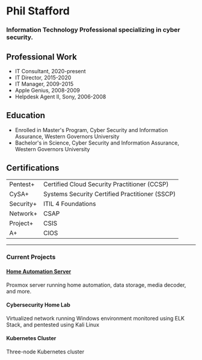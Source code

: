 # Phil Stafford
### Information Technology Professional specializing in cyber security.

## Professional Work

- IT Consultant, 2020-present
- IT Director, 2015-2020
- IT Manager, 2009-2015
- Apple Genius, 2008-2009
- Helpdesk Agent II, Sony, 2006-2008

## Education

- Enrolled in Master's Program, Cyber Security and Information Assurance, Western Governors University
- Bachelor's in Science, Cyber Security and Information Assurance, Western Governors University

 ## Certifications
|         |        |
| --- | ---|
| Pentest+              | Certified Cloud Security Practitioner (CCSP)      |
| CySA+                 | Systems Security Certified Practitioner (SSCP)       |
| Security+             | ITIL 4 Foundations |
| Network+              | CSAP
| Project+              | CSIS
| A+                    | CIOS
---

### Current Projects

#### [Home Automation Server](/infosec-projects/Home-Automation.md)
Proxmox server running home automation, data storage, media decoder, and more.


#### Cybersecurity Home Lab
Virtualized network running Windows environment monitored using ELK Stack, and pentested using Kali Linux


#### Kubernetes Cluster
Three-node Kubernetes cluster


<!--
**pestafford/pestafford** is a ✨ _special_ ✨ repository because its `README.md` (this file) appears on your GitHub profile.

Here are some ideas to get you started:

- 🔭 I’m currently working on ...
- 🌱 I’m currently learning ...
- 👯 I’m looking to collaborate on ...
- 🤔 I’m looking for help with ...
- 💬 Ask me about ...
- 📫 How to reach me: ...
- 😄 Pronouns: ...
- ⚡ Fun fact: ...
-->
